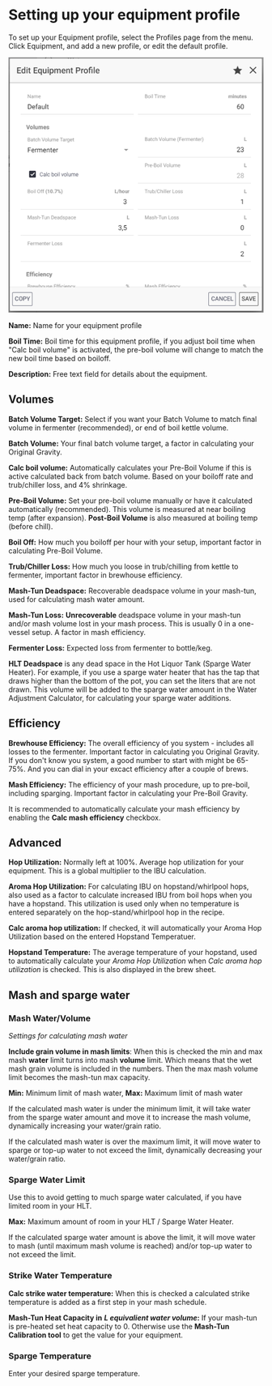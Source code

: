 # Setting up your equipment profile

To set up your Equipment profile, select the Profiles page from the menu. Click Equipment, and add a new profile, or edit the default profile.

![Equipment profile is customizable to get the right numbers for your system](../.gitbook/assets/image%20%2842%29.png)

**Name:** Name for your equipment profile

**Boil Time:** Boil time for this equipment profile, if you adjust boil time when "Calc boil volume" is activated, the pre-boil volume will change to match the new boil time based on boiloff.

**Description:** Free text field for details about the equipment.

## Volumes

**Batch Volume Target:** Select if you want your Batch Volume to match final volume in fermenter \(recommended\), or end of boil kettle volume.

**Batch Volume:** Your final batch volume target, a factor in calculating your Original Gravity.

**Calc boil volume:** Automatically calculates your Pre-Boil Volume if this is active calculated back from batch volume. Based on your boiloff rate and trub/chiller loss, and 4% shrinkage.

**Pre-Boil Volume:** Set your pre-boil volume manually or have it calculated automatically \(recommended\). This volume is measured at near boiling temp \(after expansion\). **Post-Boil Volume** is also measured at boiling temp \(before chill\).

**Boil Off:** How much you boiloff per hour with your setup, important factor in calculating Pre-Boil Volume.

**Trub/Chiller Loss:** How much you loose in trub/chilling from kettle to fermenter, important factor in brewhouse efficiency.

**Mash-Tun Deadspace:** Recoverable deadspace volume in your mash-tun, used for calculating mash water amount.

**Mash-Tun Loss:** **Unrecoverable** deadspace volume in your mash-tun and/or mash volume lost in your mash process. This is usually 0 in a one-vessel setup. A factor in mash efficiency.

**Fermenter Loss:** Expected loss from fermenter to bottle/keg. 

**HLT Deadspace** is any dead space in the Hot Liquor Tank \(Sparge Water Heater\). For example, if you use a sparge water heater that has the tap that draws higher than the bottom of the pot, you can set the liters that are not drawn. This volume will be added to the sparge water amount in the Water Adjustment Calculator, for calculating your sparge water additions.

## Efficiency

**Brewhouse Efficiency:** The overall efficiency of you system - includes all losses to the fermenter. Important factor in calculating you Original Gravity. If you don't know you system, a good number to start with might be 65-75%. And you can dial in your excact efficiency after a couple of brews.

**Mash Efficiency:** The efficiency of your mash procedure, up to pre-boil, including sparging. Important factor in calculating your Pre-Boil Gravity.

It is recommended to automatically calculate your mash efficiency by enabling the **Calc mash efficiency** checkbox.

## Advanced

**Hop Utilization:** Normally left at 100%. Average hop utilization for your equipment. This is a global multiplier to the IBU calculation.

**Aroma Hop Utilization:** For calculating IBU on hopstand/whirlpool hops, also used as a factor to calculate increased IBU from boil hops when you have a hopstand. This utilization is used only when no temperature is entered separately on the hop-stand/whirlpool hop in the recipe.

**Calc aroma hop utilization:** If checked, it will automatically your Aroma Hop Utilization based on the entered Hopstand Temperatuer. 

**Hopstand Temperature:** The average temperature of your hopstand, used to automatically calculate your _Aroma Hop Utilization_ when _Calc aroma hop utilization_ is checked. This is also displayed in the brew sheet.

## Mash and sparge water

### Mash Water/Volume

_Settings for calculating mash water_

**Include grain volume in mash limits**: When this is checked the min and max mash **water** limit turns into mash **volume** limit. Which means that the wet mash grain volume is included in the numbers. Then the max mash volume limit becomes the mash-tun max capacity.

**Min:** Minimum limit of mash water, **Max:** Maximum limit of mash water

If the calculated mash water is under the minimum limit, it will take water from the sparge water amount and move it to increase the mash volume, dynamically increasing your water/grain ratio.

If the calculated mash water is over the maximum limit, it will move water to sparge or top-up water to not exceed the limit, dynamically decreasing your water/grain ratio.

### Sparge Water Limit

Use this to avoid getting to much sparge water calculated, if you have limited room in your HLT.

**Max:** Maximum amount of room in your HLT / Sparge Water Heater.

If the calculated sparge water amount is above the limit, it will move water to mash \(until maximum mash volume is reached\) and/or top-up water to not exceed the limit.

### Strike Water Temperature

**Calc strike water temperature:** When this is checked a calculated strike temperature is added as a first step in your mash schedule.

**Mash-Tun Heat Capacity in** _**L equivalient water volume**_**:** If your mash-tun is pre-heated set heat capacity to 0. Otherwise use the **Mash-Tun Calibration tool** to get the value for your equipment.

### Sparge Temperature

Enter your desired sparge temperature.

### 

